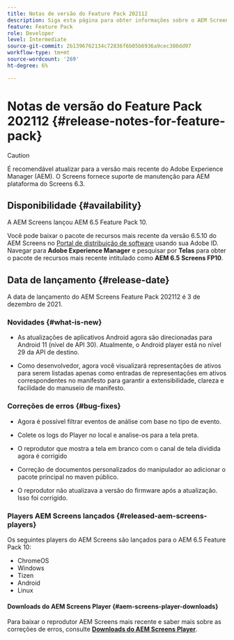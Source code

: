 ```yaml
---
title: Notas de versão do Feature Pack 202112
description: Siga esta página para obter informações sobre o AEM Screens Feature Pack 202112 lançado em 3 de dezembro de 2021.
feature: Feature Pack
role: Developer
level: Intermediate
source-git-commit: 2b1396762134c72836f6b05b6936a9cec380dd97
workflow-type: tm+mt
source-wordcount: '269'
ht-degree: 6%

---
```



# Notas de versão do Feature Pack 202112 {#release-notes-for-feature-pack}

>[!CAUTION]
>É recomendável atualizar para a versão mais recente do Adobe Experience Manager (AEM). O Screens fornece suporte de manutenção para AEM plataforma do Screens 6.3.

## Disponibilidade {#availability}

A AEM Screens lançou AEM 6.5 Feature Pack 10.

Você pode baixar o pacote de recursos mais recente da versão 6.5.10 do AEM Screens no [Portal de distribuição de software](https://experience.adobe.com/#/downloads/content/software-distribution/br/aem.html) usando sua Adobe ID. Navegar para **Adobe Experience Manager** e pesquisar por **Telas** para obter o pacote de recursos mais recente intitulado como **AEM 6.5 Screens FP10**.

## Data de lançamento {#release-date}

A data de lançamento do AEM Screens Feature Pack 202112 é 3 de dezembro de 2021.

### Novidades {#what-is-new}

* As atualizações de aplicativos Android agora são direcionadas para Android 11 (nível de API 30). Atualmente, o Android player está no nível 29 da API de destino.

* Como desenvolvedor, agora você visualizará representações de ativos para serem listadas apenas como entradas de representações em ativos correspondentes no manifesto para garantir a extensibilidade, clareza e facilidade do manuseio de manifesto.

### Correções de erros {#bug-fixes}

* Agora é possível filtrar eventos de análise com base no tipo de evento.

* Colete os logs do Player no local e analise-os para a tela preta.

* O reprodutor que mostra a tela em branco com o canal de tela dividida agora é corrigido

* Correção de documentos personalizados do manipulador ao adicionar o pacote principal no maven público.

* O reprodutor não atualizava a versão do firmware após a atualização. Isso foi corrigido.


### Players AEM Screens lançados {#released-aem-screens-players}

Os seguintes players do AEM Screens são lançados para o AEM 6.5 Feature Pack 10:

* ChromeOS
* Windows
* Tizen
* Android
* Linux

#### Downloads do AEM Screens Player  {#aem-screens-player-downloads}

Para baixar o reprodutor AEM Screens mais recente e saber mais sobre as correções de erros, consulte **[Downloads do AEM Screens Player](https://download.macromedia.com/screens/index.html)**.
